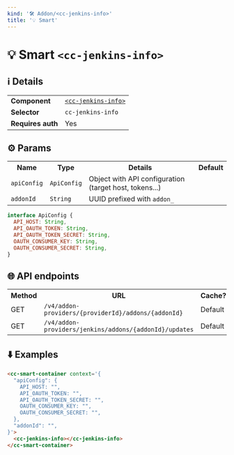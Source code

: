 ```yaml
---
kind: '🛠 Addon/<cc-jenkins-info>'
title: '💡 Smart'
---
```

# 💡 Smart `<cc-jenkins-info>`

## ℹ️ Details

<table>
  <tr><td><strong>Component    </strong> <td><a href="https://www.clever-cloud.com/doc/clever-components/?path=/docs/%F0%9F%9B%A0-addon-cc-jenkins-info--default-story"><code>&lt;cc-jenkins-info&gt;</code></a>
  <tr><td><strong>Selector     </strong> <td><code>cc-jenkins-info</code>
  <tr><td><strong>Requires auth</strong> <td>Yes
</table>

## ⚙️ Params

<table>
  <tr><th>Name                   <th>Type                   <th>Details                                                     <th>Default
  <tr><td><code>apiConfig</code> <td><code>ApiConfig</code> <td>Object with API configuration (target host, tokens...)      <td>
  <tr><td><code>addonId</code>   <td><code>String</code>    <td>UUID prefixed with <code>addon_</code>                      <td>
</table>

```js
interface ApiConfig {
  API_HOST: String,
  API_OAUTH_TOKEN: String,
  API_OAUTH_TOKEN_SECRET: String,
  OAUTH_CONSUMER_KEY: String,
  OAUTH_CONSUMER_SECRET: String,
}
```

## 🌐 API endpoints

<!-- List API endpoints used by the component here with the details. -->

<table>
  <tr><th>Method <th>URL                                                                    <th>Cache?
  <tr><td>GET    <td><code>/v4/addon-providers/{providerId}/addons/{addonId}</code>         <td>Default
  <tr><td>GET    <td><code>/v4/addon-providers/jenkins/addons/{addonId}/updates</code>      <td>Default
</table>

## ⬇️️ Examples

```html
<cc-smart-container context='{
  "apiConfig": {
    API_HOST: "",
    API_OAUTH_TOKEN: "",
    API_OAUTH_TOKEN_SECRET: "",
    OAUTH_CONSUMER_KEY: "",
    OAUTH_CONSUMER_SECRET: "",
  },
  "addonId": "",
}'>
  <cc-jenkins-info></cc-jenkins-info>
</cc-smart-container>
```
